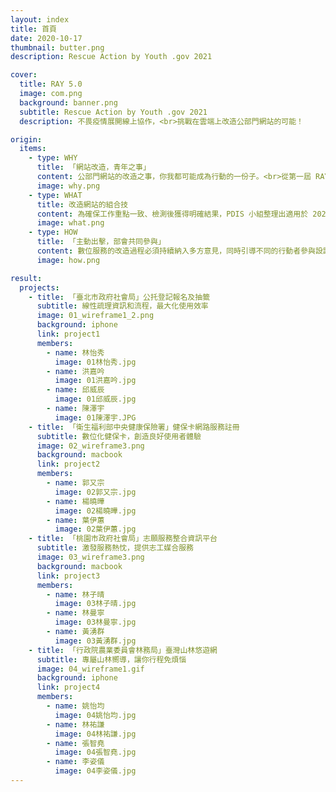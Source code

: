 ```yaml
---
layout: index
title: 首頁
date: 2020-10-17
thumbnail: butter.png
description: Rescue Action by Youth .gov 2021

cover:
  title: RAY 5.0
  image: com.png
  background: banner.png
  subtitle: Rescue Action by Youth .gov 2021
  description: 不畏疫情展開線上協作，<br>挑戰在雲端上改造公部門網站的可能！

origin:
  items:
    - type: WHY
      title: 「網站改造，青年之事」
      content: 公部門網站的改造之事，你我都可能成為行動的一份子。<br>從第一屆 RAY 1.0 的政府網站體檢到 RAY 5.0 網站改造，我們持續地邀請青年學子參與其中，藉由各自的設計、資訊專長，共創公部門網站更好的使用者體驗，以及探索政府網站更多的設計可能。今年的計畫我們邀請了 14 位來自不同大專院校之同學，包含服務設計、介面設計、視覺設計、資訊工程等多元背景人才，與國發會及相關部會協作，為四個公部門網站進行一系列地交流、研究與設計。
      image: why.png
    - type: WHAT
      title: 改造網站的組合技
      content: 為確保工作重點一致、檢測後獲得明確結果，PDIS 小組整理出適用於 2021 年 RAY 計畫的使用者體驗「設計六步驟」。在計畫開始時， PDIS 即舉辦說明會，講解此六步驟及執行期程，並確保同學對於訪談、研究有一定掌握度，以奠基後續設計和原型產出的基礎品質。此設計六步驟除了讓同學們明確掌握自身專案進度，也可供往後相關單位參考。
      image: what.png
    - type: HOW
      title: 「主動出擊，部會共同參與」
      content: 數位服務的改造過程必須持續納入多方意見，同時引導不同的行動者參與設計行動，例如：對應部會、相關行政單位等利害關係人，這使整個行動能夠兼容實作可行性、合理業務範圍及更多設計可能。<br>因此，在見習過程中，同學們與部會人員共同參與了多場工作坊，透過一系列的設計工具，深入地瞭解服務提供者的想法；同時建立線下的協作模式，邀請部會持續參與設計過程，以確認進度和互相交流。
      image: how.png

result:
  projects:
    - title: 「臺北市政府社會局」公托登記報名及抽籤
      subtitle: 線性疏理資訊和流程，最大化使用效率
      image: 01_wireframe1_2.png
      background: iphone
      link: project1
      members:
        - name: 林怡秀
          image: 01林怡秀.jpg
        - name: 洪嘉吟
          image: 01洪嘉吟.jpg
        - name: 邱威辰
          image: 01邱威辰.jpg
        - name: 陳澤宇
          image: 01陳澤宇.JPG
    - title: 「衛生福利部中央健康保險署」健保卡網路服務註冊
      subtitle: 數位化健保卡，創造良好使用者體驗
      image: 02_wireframe3.png
      background: macbook
      link: project2
      members:
        - name: 郭又宗
          image: 02郭又宗.jpg
        - name: 楊曉曄
          image: 02楊曉曄.jpg
        - name: 葉伊蕙
          image: 02葉伊蕙.jpg
    - title: 「桃園市政府社會局」志願服務整合資訊平台
      subtitle: 激發服務熱忱，提供志工媒合服務
      image: 03_wireframe3.png
      background: macbook
      link: project3
      members:
        - name: 林子晴
          image: 03林子晴.jpg
        - name: 林曼寧
          image: 03林曼寧.jpg
        - name: 黃湧群
          image: 03黃湧群.jpg
    - title: 「行政院農業委員會林務局」臺灣山林悠遊網
      subtitle: 專屬山林嚮導，讓你行程免煩惱
      image: 04_wireframe1.gif
      background: iphone
      link: project4
      members:
        - name: 姚怡均
          image: 04姚怡均.jpg
        - name: 林祐謙
          image: 04林祐謙.jpg
        - name: 張智堯
          image: 04張智堯.jpg
        - name: 李姿儀
          image: 04李姿儀.jpg
---
```

